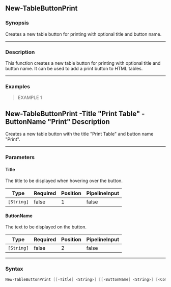 New-TableButtonPrint
--------------------

### Synopsis
Creates a new table button for printing with optional title and button name.

---

### Description

This function creates a new table button for printing with optional title and button name. It can be used to add a print button to HTML tables.

---

### Examples
> EXAMPLE 1

New-TableButtonPrint -Title "Print Table" -ButtonName "Print"
Description
-----------
Creates a new table button with the title "Print Table" and button name "Print".

---

### Parameters
#### **Title**
The title to be displayed when hovering over the button.

|Type      |Required|Position|PipelineInput|
|----------|--------|--------|-------------|
|`[String]`|false   |1       |false        |

#### **ButtonName**
The text to be displayed on the button.

|Type      |Required|Position|PipelineInput|
|----------|--------|--------|-------------|
|`[String]`|false   |2       |false        |

---

### Syntax
```PowerShell
New-TableButtonPrint [[-Title] <String>] [[-ButtonName] <String>] [<CommonParameters>]
```

